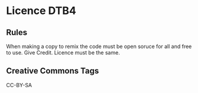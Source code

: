 # Licence DTB4
## Rules
When making a copy to remix the code must be open soruce for all and free to use. Give Credit. Licence must be the same.
## Creative Commons Tags
CC-BY-SA

